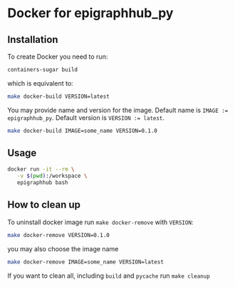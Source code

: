 # Docker for epigraphhub_py

## Installation

To create Docker you need to run:

```bash
containers-sugar build
```

which is equivalent to:

```bash
make docker-build VERSION=latest
```

You may provide name and version for the image.
Default name is `IMAGE := epigraphhub_py`.
Default version is `VERSION := latest`.

```bash
make docker-build IMAGE=some_name VERSION=0.1.0
```

## Usage

```bash
docker run -it --rm \
   -v $(pwd):/workspace \
   epigraphhub bash
```

## How to clean up

To uninstall docker image run `make docker-remove` with `VERSION`:

```bash
make docker-remove VERSION=0.1.0
```

you may also choose the image name

```bash
make docker-remove IMAGE=some_name VERSION=latest
```

If you want to clean all, including `build` and `pycache` run `make cleanup`
